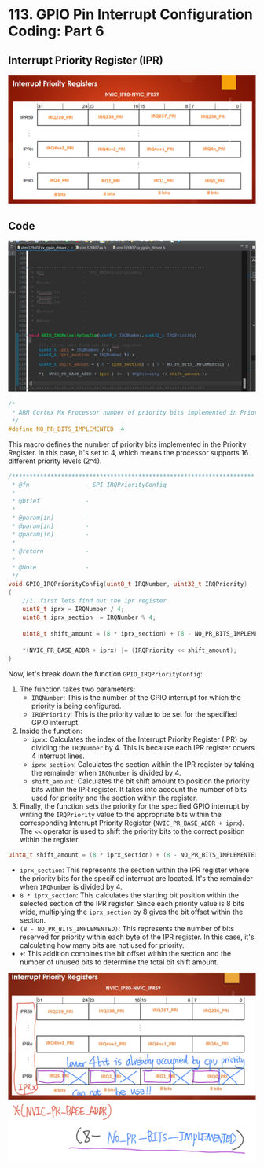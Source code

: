 # 113. GPIO Pin Interrupt Configuration Coding: Part 6



## Interrupt Priority Register (IPR)

![01](https://github.com/knightsummon/Mastering-Microcontroller-and-Embedded-Driver-Development/blob/main/28.%20GPIO%20pin%20Interrupt%20Configuration/113.%20GPIO%20Pin%20Interrupt%20Configuration%20Coding%20Part%206.assets/01.jpg)

## Code

![02](https://github.com/knightsummon/Mastering-Microcontroller-and-Embedded-Driver-Development/blob/main/28.%20GPIO%20pin%20Interrupt%20Configuration/113.%20GPIO%20Pin%20Interrupt%20Configuration%20Coding%20Part%206.assets/02.jpg)

```c
/*
 * ARM Cortex Mx Processor number of priority bits implemented in Priority Register
 */
#define NO_PR_BITS_IMPLEMENTED  4
```

This macro defines the number of priority bits implemented in the Priority Register. In this case, it's set to 4, which means the processor supports 16 different priority levels (2^4).

```c
/*********************************************************************
 * @fn      		  - SPI_IRQPriorityConfig
 *
 * @brief             -
 *
 * @param[in]         -
 * @param[in]         -
 * @param[in]         -
 *
 * @return            -
 *
 * @Note              -
 */
void GPIO_IRQPriorityConfig(uint8_t IRQNumber, uint32_t IRQPriority)
{
	//1. first lets find out the ipr register
	uint8_t iprx = IRQNumber / 4;
	uint8_t iprx_section  = IRQNumber % 4;

	uint8_t shift_amount = (8 * iprx_section) + (8 - NO_PR_BITS_IMPLEMENTED);

	*(NVIC_PR_BASE_ADDR + iprx) |= (IRQPriority << shift_amount);
}
```

Now, let's break down the function `GPIO_IRQPriorityConfig`:

1. The function takes two parameters:
   - `IRQNumber`: This is the number of the GPIO interrupt for which the priority is being configured.
   - `IRQPriority`: This is the priority value to be set for the specified GPIO interrupt.
2. Inside the function:
   - `iprx`: Calculates the index of the Interrupt Priority Register (IPR) by dividing the `IRQNumber` by 4. This is because each IPR register covers 4 interrupt lines.
   - `iprx_section`: Calculates the section within the IPR register by taking the remainder when `IRQNumber` is divided by 4.
   - `shift_amount`: Calculates the bit shift amount to position the priority bits within the IPR register. It takes into account the number of bits used for priority and the section within the register.
3. Finally, the function sets the priority for the specified GPIO interrupt by writing the `IRQPriority` value to the appropriate bits within the corresponding Interrupt Priority Register (`NVIC_PR_BASE_ADDR + iprx`). The `<<` operator is used to shift the priority bits to the correct position within the register.

```c
uint8_t shift_amount = (8 * iprx_section) + (8 - NO_PR_BITS_IMPLEMENTED);
```

- `iprx_section`: This represents the section within the IPR register where the priority bits for the specified interrupt are located. It's the remainder when `IRQNumber` is divided by 4.
- `8 * iprx_section`: This calculates the starting bit position within the selected section of the IPR register. Since each priority value is 8 bits wide, multiplying the `iprx_section` by 8 gives the bit offset within the section.
- `(8 - NO_PR_BITS_IMPLEMENTED)`: This represents the number of bits reserved for priority within each byte of the IPR register. In this case, it's calculating how many bits are not used for priority.
- `+`: This addition combines the bit offset within the section and the number of unused bits to determine the total bit shift amount.

![03](https://github.com/knightsummon/Mastering-Microcontroller-and-Embedded-Driver-Development/blob/main/28.%20GPIO%20pin%20Interrupt%20Configuration/113.%20GPIO%20Pin%20Interrupt%20Configuration%20Coding%20Part%206.assets/03.jpg)
